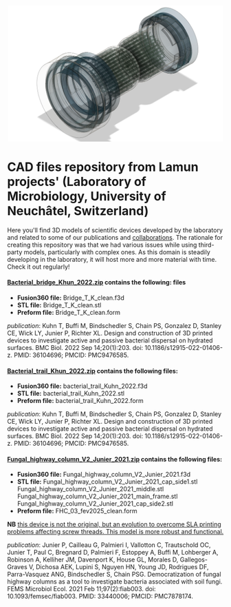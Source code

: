 <p align="center">
  <img src="Front_img.png" width="500"/>
</p>

# CAD files repository from Lamun projects' (Laboratory of Microbiology, University of Neuchâtel, Switzerland)

Here you'll find 3D models of scientific devices developed by the laboratory and related to some of our publications and [collaborations](https://github.com/Bacterial-Fungal-Interactions-SFA). The rationale for creating this repository was that we had various issues while using third-party models, particularly with complex ones. As this domain is steadily developing in the laboratory, it will host more and more material with time. Check it out regularly! 


#### [Bacterial_bridge_Khun_2022.zip](Bacterial_bridge_Kuhn_2022.zip) contains the following: files

- **Fusion360 file:** Bridge_T_K_clean.f3d
- **STL file:** Bridge_T_K_clean.stl
- **Preform file:** Bridge_T_K_clean.form

*publication*: Kuhn T, Buffi M, Bindschedler S, Chain PS, Gonzalez D, Stanley CE, Wick LY, Junier P, Richter XL. Design and construction of 3D printed devices to investigate active and passive bacterial dispersal on hydrated surfaces. BMC Biol. 2022 Sep 14;20(1):203. doi: 10.1186/s12915-022-01406-z. PMID: 36104696; PMCID: PMC9476585.

#### [Bacterial_trail_Khun_2022.zip](bacterial_trail_Kuhn_2022.zip) contains the following files:

- **Fusion360 file:** bacterial_trail_Kuhn_2022.f3d
- **STL file:** bacterial_trail_Kuhn_2022.stl
- **Preform file:** bacterial_trail_Kuhn_2022.form

*publication*: Kuhn T, Buffi M, Bindschedler S, Chain PS, Gonzalez D, Stanley CE, Wick LY, Junier P, Richter XL. Design and construction of 3D printed devices to investigate active and passive bacterial dispersal on hydrated surfaces. BMC Biol. 2022 Sep 14;20(1):203. doi: 10.1186/s12915-022-01406-z. PMID: 36104696; PMCID: PMC9476585.

#### [Fungal_highway_column_V2_Junier_2021.zip](Fungal_highway_column_V2_Junier_2021.zip) contains the following files:

- **Fusion360 file:** Fungal_highway_column_V2_Junier_2021.f3d
- **STL file:** Fungal_highway_column_V2_Junier_2021_cap_side1.stl
                Fungal_highway_column_V2_Junier_2021_middle.stl
                Fungal_highway_column_V2_Junier_2021_main_frame.stl
                Fungal_highway_column_V2_Junier_2021_cap_side2.stl                
- **Preform file:** FHC_03_fev2025_clean.form

**NB**	<ins>this device is not the original, but an evolution to overcome SLA printing problems affecting screw threads. This model is more robust and functional.</ins>
 
*publication*: Junier P, Cailleau G, Palmieri I, Vallotton C, Trautschold OC, Junier T, Paul C, Bregnard D, Palmieri F, Estoppey A, Buffi M, Lohberger A, Robinson A, Kelliher JM, Davenport K, House GL, Morales D, Gallegos-Graves V, Dichosa AEK, Lupini S, Nguyen HN, Young JD, Rodrigues DF, Parra-Vasquez ANG, Bindschedler S, Chain PSG. Democratization of fungal highway columns as a tool to investigate bacteria associated with soil fungi. FEMS Microbiol Ecol. 2021 Feb 11;97(2):fiab003. doi: 10.1093/femsec/fiab003. PMID: 33440006; PMCID: PMC7878174.

